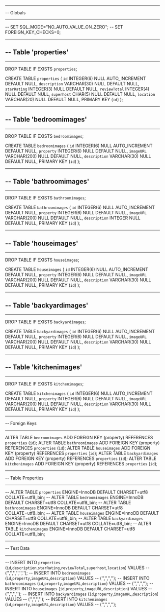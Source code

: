 -- ---
-- Globals
-- ---

-- SET SQL_MODE="NO_AUTO_VALUE_ON_ZERO";
-- SET FOREIGN_KEY_CHECKS=0;

-- ---
-- Table 'properties'
--
-- ---

DROP TABLE IF EXISTS `properties`;

CREATE TABLE `properties` (
  `id` INTEGER(6) NULL AUTO_INCREMENT DEFAULT NULL,
  `description` VARCHAR(30) NULL DEFAULT NULL,
  `starRating` INTEGER(3) NULL DEFAULT NULL,
  `reviewTotal` INTEGER(4) NULL DEFAULT NULL,
  `superhost` CHAR(5) NULL DEFAULT NULL,
  `location` VARCHAR(20) NULL DEFAULT NULL,
  PRIMARY KEY (`id`)
);

-- ---
-- Table 'bedroomimages'
--
-- ---

DROP TABLE IF EXISTS `bedroomimages`;

CREATE TABLE `bedroomimages` (
  `id` INTEGER(6) NULL AUTO_INCREMENT DEFAULT NULL,
  `property` INTEGER(6) NULL DEFAULT NULL,
  `imageURL` VARCHAR(200) NULL DEFAULT NULL,
  `description` VARCHAR(30) NULL DEFAULT NULL,
  PRIMARY KEY (`id`)
);

-- ---
-- Table 'bathroomimages'
--
-- ---

DROP TABLE IF EXISTS `bathroomimages`;

CREATE TABLE `bathroomimages` (
  `id` INTEGER(6) NULL AUTO_INCREMENT DEFAULT NULL,
  `property` INTEGER(6) NULL DEFAULT NULL,
  `imageURL` VARCHAR(200) NULL DEFAULT NULL,
  `description` INTEGER NULL DEFAULT NULL,
  PRIMARY KEY (`id`)
);

-- ---
-- Table 'houseimages'
--
-- ---

DROP TABLE IF EXISTS `houseimages`;

CREATE TABLE `houseimages` (
  `id` INTEGER(6) NULL AUTO_INCREMENT DEFAULT NULL,
  `property` INTEGER(6) NULL DEFAULT NULL,
  `imageURL` VARCHAR(200) NULL DEFAULT NULL,
  `description` VARCHAR(30) NULL DEFAULT NULL,
  PRIMARY KEY (`id`)
);

-- ---
-- Table 'backyardimages'
--
-- ---

DROP TABLE IF EXISTS `backyardimages`;

CREATE TABLE `backyardimages` (
  `id` INTEGER(6) NULL AUTO_INCREMENT DEFAULT NULL,
  `property` INTEGER(6) NULL DEFAULT NULL,
  `imageURL` VARCHAR(200) NULL DEFAULT NULL,
  `description` VARCHAR(30) NULL DEFAULT NULL,
  PRIMARY KEY (`id`)
);

-- ---
-- Table 'kitchenimages'
--
-- ---

DROP TABLE IF EXISTS `kitchenimages`;

CREATE TABLE `kitchenimages` (
  `id` INTEGER(6) NULL AUTO_INCREMENT DEFAULT NULL,
  `property` INTEGER(6) NULL DEFAULT NULL,
  `imageURL` VARCHAR(200) NULL DEFAULT NULL,
  `description` VARCHAR(30) NULL DEFAULT NULL,
  PRIMARY KEY (`id`)
);

-- ---
-- Foreign Keys
-- ---

ALTER TABLE `bedroomimages` ADD FOREIGN KEY (property) REFERENCES `properties` (`id`);
ALTER TABLE `bathroomimages` ADD FOREIGN KEY (property) REFERENCES `properties` (`id`);
ALTER TABLE `houseimages` ADD FOREIGN KEY (property) REFERENCES `properties` (`id`);
ALTER TABLE `backyardimages` ADD FOREIGN KEY (property) REFERENCES `properties` (`id`);
ALTER TABLE `kitchenimages` ADD FOREIGN KEY (property) REFERENCES `properties` (`id`);

-- ---
-- Table Properties
-- ---

-- ALTER TABLE `properties` ENGINE=InnoDB DEFAULT CHARSET=utf8 COLLATE=utf8_bin;
-- ALTER TABLE `bedroomimages` ENGINE=InnoDB DEFAULT CHARSET=utf8 COLLATE=utf8_bin;
-- ALTER TABLE `bathroomimages` ENGINE=InnoDB DEFAULT CHARSET=utf8 COLLATE=utf8_bin;
-- ALTER TABLE `houseimages` ENGINE=InnoDB DEFAULT CHARSET=utf8 COLLATE=utf8_bin;
-- ALTER TABLE `backyardimages` ENGINE=InnoDB DEFAULT CHARSET=utf8 COLLATE=utf8_bin;
-- ALTER TABLE `kitchenimages` ENGINE=InnoDB DEFAULT CHARSET=utf8 COLLATE=utf8_bin;

-- ---
-- Test Data
-- ---

-- INSERT INTO `properties` (`id`,`description`,`starRating`,`reviewTotal`,`superhost`,`location`) VALUES
-- ('','','','','','');
-- INSERT INTO `bedroomimages` (`id`,`property`,`imageURL`,`description`) VALUES
-- ('','','','');
-- INSERT INTO `bathroomimages` (`id`,`property`,`imageURL`,`description`) VALUES
-- ('','','','');
-- INSERT INTO `houseimages` (`id`,`property`,`imageURL`,`description`) VALUES
-- ('','','','');
-- INSERT INTO `backyardimages` (`id`,`property`,`imageURL`,`description`) VALUES
-- ('','','','');
-- INSERT INTO `kitchenimages` (`id`,`property`,`imageURL`,`description`) VALUES
-- ('','','','');